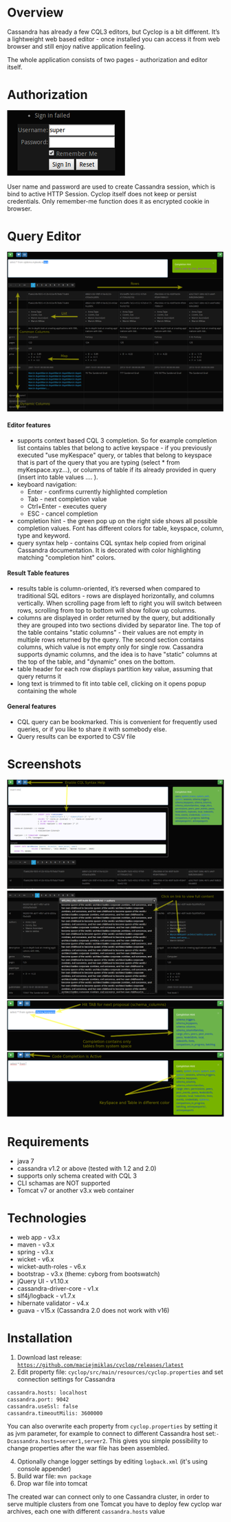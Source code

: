 # Overview
Cassandra has already a few CQL3 editors, but Cyclop is a bit different. It’s a lightweight  web based  editor - once installed you can access it from web browser and still enjoy native application feeling.

The whole application consists of two pages - authorization and editor itself.

# Authorization
![Login](/doc/img/login.png)

User name and password are used to create Cassandra session,  which is bind to active HTTP Session. Cyclop itself does not keep or persist credentials. Only remember-me function does it as encrypted cookie in browser.

# Query Editor
![Cyclop Pain Page](/doc/img/overview.png)

#### Editor features
* supports context based CQL 3 completion. So for example completion list contains tables that belong to active keyspace - if you previously executed "use myKespace" query, or tables that belong to keyspace that is part of the query that you are typing (select * from myKespace.xyz...), or columns of table if its already provided in query (insert into table values .... ).
* keyboard navigation:
   * Enter - confirms currently highlighted completion
   * Tab - next completion value
   * Ctrl+Enter - executes query
   * ESC - cancel completion
* completion hint - the green pop up on the right side shows all possible completion values. Font has different colors for table, keyspace, column, type and keyword.
* query syntax help - contains CQL syntax help copied from original Cassandra documentation. It is decorated with color highlighting matching "completion hint" colors.

#### Result Table features
* results table is column-oriented, it’s reversed when compared to traditional SQL editors - rows are displayed horizontally, and columns vertically. When scrolling page from left to right you will switch between rows, scrolling from top to bottom will show follow up columns.
* columns are displayed in order returned by the query, but additionally they are grouped into two sections divided by separator line. The top of the table contains "static columns" - their values are not empty in multiple rows returned by the query. The second section contains columns, which value is not empty only for single row. Cassandra supports dynamic columns, and the idea is to have "static" columns at the top of the table, and "dynamic" ones on the bottom.
* table header for each row displays partition key value, assuming that query returns it
* long text is trimmed to fit into table cell, clicking on it opens popup containing the whole

#### General features
* CQL query can be bookmarked. This is convenient for frequently used queries, or if you like to share it with somebody else.
* Query results can be exported to CSV file
  
# Screenshots
![CQL Syntax Help](/doc/img/cql_syntax_help.png)
![Popup Display](/doc/img/large_content.png)
![CQL Completion](/doc/img/completion_space_tables.png)
![CQL Completion Colors](/doc/img/completion_colors.png)

# Requirements
* java 7
* cassandra v1.2 or above (tested with 1.2 and 2.0)
* supports only schema created with CQL 3
* CLI schamas are NOT supported
* Tomcat v7 or another v3.x web container

# Technologies
* web app - v3.x
* maven - v3.x
* spring - v3.x
* wicket - v6.x
* wicket-auth-roles - v6.x
* bootstrap - v3.x (theme: cyborg from bootswatch)
* jQuery UI - v1.10.x
* cassandra-driver-core - v1.x
* slf4j/logback - v1.7.x
* hibernate validator - v4.x
* guava - v15.x (Cassandra 2.0 does not work with v16)


# Installation
1. Download last release: <code>https://github.com/maciejmiklas/cyclop/releases/latest</code>
2. Edit property file: <code>cyclop/src/main/resources/cyclop.properties</code> and set connection settings for Cassandra
``` properties
cassandra.hosts: localhost
cassandra.port: 9042
cassandra.useSsl: false
cassandra.timeoutMilis: 3600000
```
You can also overwrite each property from <code>cyclop.properties</code> by setting it as jvm parameter, for example to connect to different Cassandra host set:<code>-Dcassandra.hosts=server1,server2</code>. This gives you simple possibility to change properties after the war file has been assembled.

4. Optionally change logger settings by editing <code>logback.xml</code> (it's using console appender)
5. Build war file: <code>mvn package</code> 
5. Drop war file into tomcat

The created war can connect only to one Cassandra cluster, in order to serve multiple clusters from one Tomcat you have to deploy few cyclop war archives, each one with different  <code>cassandra.hosts</code> value


